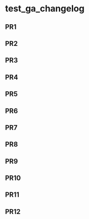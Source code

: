 # test_ga_changelog

## PR1

## PR2

## PR3

## PR4

## PR5

## PR6

## PR7

## PR8

## PR9

## PR10

## PR11

## PR12
